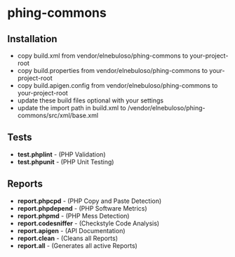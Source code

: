 phing-commons
=============

## Installation
* copy build.xml from vendor/elnebuloso/phing-commons to your-project-root
* copy build.properties from vendor/elnebuloso/phing-commons to your-project-root
* copy build.apigen.config from vendor/elnebuloso/phing-commons to your-project-root
* update these build files optional with your settings
* update the import path in build.xml to /vendor/elnebuloso/phing-commons/src/xml/base.xml

## Tests
  * **test.phplint** - (PHP Validation)
  * **test.phpunit** - (PHP Unit Testing)
 
## Reports
  * **report.phpcpd** - (PHP Copy and Paste Detection)
  * **report.phpdepend** - (PHP Software Metrics)
  * **report.phpmd** - (PHP Mess Detection)
  * **report.codesniffer** - (Checkstyle Code Analysis)
  * **report.apigen** - (API Documentation)
  * **report.clean** - (Cleans all Reports)
  * **report.all** - (Generates all active Reports)